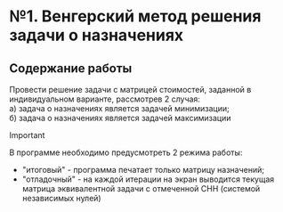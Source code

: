 # №1. Венгерский метод решения задачи о назначениях
## Содержание работы
Провести решение задачи с матрицей стоимостей, заданной в индивидуальном варианте, рассмотрев 2 случая: <br/>
а) задача о назначениях является задачей минимизации; <br/>
б) задача о назначениях является задачей максимизации <br/>
> [!IMPORTANT]
> В программе необходимо предусмотреть 2 режима работы: <br/>
> * "итоговый" - программа печатает только матрицу назначений; <br/>
> * "отладочный" - на каждой итерации на экран выводится текущая матрица эквивалентной задачи с отмеченной СНН (системой независимых нулей) <br/>
